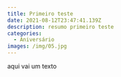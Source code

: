 ```yaml
---
title: Primeiro teste
date: 2021-08-12T23:47:41.139Z
description: resumo primeiro teste
categories:
  - Aniversário
images: /img/05.jpg
---
```

aqui vai um texto